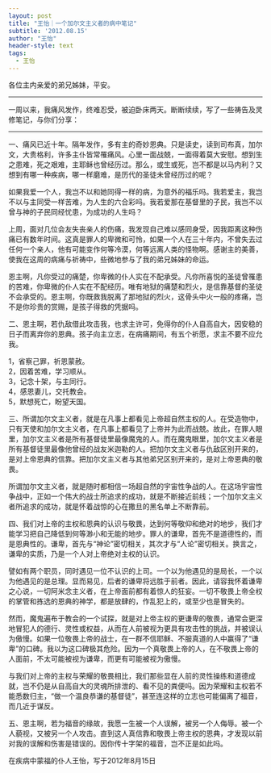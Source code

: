 ```yaml
---
layout: post
title: "王怡｜一个加尔文主义者的病中笔记"
subtitle: '2012.08.15'
author: "王怡"
header-style: text
tags:
  - 王怡
---
```

各位主内亲爱的弟兄姊妹，平安。
<hr>
一周以来，我痛风发作，终难忍受，被迫卧床两天。断断续续，写了一些祷告及灵修笔记，与你们分享：
<hr>
一、痛风已近十年。隔年发作，多有主的奇妙恩典。只是读史，读到司布真，加尔文，大贵格利，许多主仆皆常罹痛风。心里一面战兢，一面得着莫大安慰。想到生之患难，死之艰难，主耶稣也曾经历过。那么，或生或死，岂不都是以马内利？又想到有哪一种疾病，哪一样磨难，是历代的圣徒未曾经历过的呢？
 
如果我爱一个人，我岂不以和她同得一样的病，为意外的福乐吗。我若爱主，我岂不以与主同受一样苦难，为人生的六合彩吗。我若爱那在基督里的子民，我岂不以曾与神的子民同经忧患，为成功的人生吗？
 
上周，面对几位会友失丧亲人的伤痛，我发现自己难以感同身受，因我距离这种伤痛已有数年时间。这真是罪人的卑微和可怜，如果一个人在三十年内，不曾失去过任何一个亲人，他有可能变作何等冷漠，何等远离人类的怪物啊。感谢主的美善，使我在这周的病痛与祈祷中，些微地参与了我的弟兄姊妹的命运。
 
恩主啊，凡你受过的痛楚，你卑微的仆人实在不配承受。凡你所喜悦的圣徒曾罹患的苦难，你卑微的仆人实在不配经历。唯有地狱的痛楚和烈火，是信靠基督的圣徒不会承受的。恩主啊，你既救我脱离了那地狱的烈火，这骨头中火一般的疼痛，岂不是你珍贵的赏赐，是孩子得救的凭据吗。
 
二、恩主啊，若仇敌借此攻击我，也求主许可，免得你的仆人自高自大，因安稳的日子而离弃你的恩典。孩子向主立志，在病痛期间，有五个祈愿，求主不要不应允我。
 
1，省察己罪，祈恩蒙赦。<br>
2，因着苦难，学习顺从。<br>
3，记念十架，与主同行。<br>
4，感恩妻儿，交托教会。<br>
5，默想死亡，盼望天国。<br>
 
三、所谓加尔文主义者，就是在凡事上都看见上帝超自然主权的人。在受造物中，只有天使和加尔文主义者，在凡事上都看见了上帝并为此而战兢。故此，在罪人眼里，加尔文主义者是所有基督徒里最像魔鬼的人。而在魔鬼眼里，加尔文主义者是所有基督徒里最像他曾经的战友米迦勒的人。把加尔文主义者与仇敌区别开来的，是对上帝恩典的信靠。把加尔文主义者与其他弟兄区别开来的，是对上帝恩典的敬畏。
 
所谓加尔文主义者，就是随时都相信一场超自然的宇宙性争战的人。在这场宇宙性争战中，正如一个伟大的战士所追求的成功，就是不断接近前线；一个加尔文主义者所追求的成功，就是怀着战惊的心在撒旦的黑名单上不断靠前。
 
四、我们对上帝的主权和恩典的认识与敬畏，达到何等敬仰和绝对的地步，我们才能学习把自己降低到何等渺小和无能的地步。罪人的谦卑，首先不是道德性的，而是恩典性的。谦卑，首先与“神论”密切相关，其次才与“人论”密切相关。换言之，谦卑的实质，乃是一个人对上帝绝对主权的认识。

譬如有两个职员，同时遇见一位不认识的上司。一个以为他遇见的是局长，一个以为他遇见的是总理。显而易见，后者的谦卑将远胜于前者。因此，请容我怀着谦卑之心说，一切阿米念主义者，在上帝面前都有着惊人的狂妄。一切不敬畏上帝全权的掌管和拣选的恩典的神学，都是放肆的，作乱犯上的，或至少也是冒失的。
 
然而，魔鬼遍布于教会的一个试探，就是对上帝主权的更谦卑的敬畏，通常会更深地冒犯人的德行、灵性或权益，从而在人前被视为更具有攻击性的挑战，并被误认为傲慢。如果一位敬畏上帝的战士，在一群不信耶稣、不服真道的人中赢得了“谦卑”的口碑。我以为这口碑极其危险。因为一个真敬畏上帝的人，在不敬畏上帝的人面前，不太可能被视为谦卑，而更有可能被视为傲慢。
 
与我们对上帝的主权与荣耀的敬畏相比，我们那些显在人前的灵性操练和道德成就，岂不仍是从自高自大的灵魂所排泄的、看不见的粪便吗。因为荣耀和主权若不能悉数归主，“做一个温良恭谦的基督徒”，甚至连这样的立志也可能偏离了福音，而几近于谋反。
 
五、恩主啊，若为福音的缘故，我愿一生被一个人误解，被另一个人侮辱。被一个人藐视，又被另一个人攻击。直到这人真信靠和敬畏上帝主权的恩典，才发现以前对我的误解和伤害是错误的。因你传十字架的福音，岂不正是如此吗。
   
在疾病中蒙福的仆人王怡，写于2012年8月15日